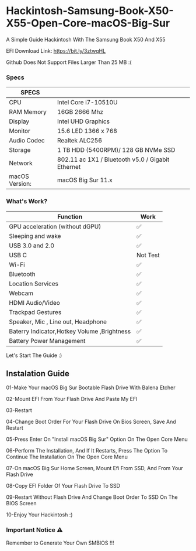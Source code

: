 # Hackintosh-Samsung-Book-X50-X55-Open-Core-macOS-Big-Sur
A Simple Guide Hackintosh With The Samsung Book X50 And X55

EFI Download Link: https://bit.ly/3ztwqHL

Github Does Not Support Files Larger Than 25 MB :(




### Specs

|SPECS| |
|---|---|
|CPU|Intel Core i7-10510U|
|RAM Memory|16GB 2666 Mhz|
|Display|Intel UHD Graphics|
|Monitor|15.6 LED 1366 x 768|
|Audio Codec|Realtek ALC256|
|Storage|1 TB HDD (5400RPM)/ 128 GB NVMe SSD|
|Network|802.11 ac 1X1 / Bluetooth v5.0 / Gigabit Ethernet|
|macOS Version: |macOS Big Sur 11.x|

### What's Work?

| Function| Work|
|---------------|-----------------------------------------------|
|GPU acceleration (without dGPU)|✅|
|Sleeping and wake|✅|
|USB 3.0 and 2.0|✅|
|USB C |Not Test|
|Wi-Fi |✅|
|Bluetooth|✅|
|Location Services|✅|
|Webcam|✅|
|HDMI Audio/Video |✅|
|Trackpad Gestures|✅|
|Speaker, Mic , Line out, Headphone|✅|
|Baterry Indicator,Hotkey Volume ,Brightness|✅|
|Battery Power Management |✅|

Let's Start The Guide :)

## Instalation Guide

01-Make Your macOS Big Sur Bootable Flash Drive With Balena Etcher

02-Mount EFI From Your Flash Drive And Paste My EFI

03-Restart

04-Change Boot Order For Your Flash Drive On Bios Screen, Save And Restart

05-Press Enter On "Install macOS Big Sur" Option On The Open Core Menu

06-Perform The Installation, And If It Restarts, Press The Option To Continue The Installation On The Open Core Menu

07-On macOS Big Sur Home Screen, Mount Efi From SSD, And From Your Flash Drive

08-Copy EFI Folder Of Your Flash Drive To SSD

09-Restart Without Flash Drive And Change Boot Order To SSD On The BIOS Screen

10-Enjoy Your Hackintosh :)

### Important Notice ⚠️

Remember to Generate Your Own SMBIOS !!!
